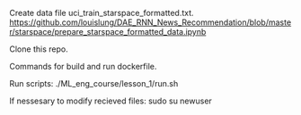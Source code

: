 Create data file uci_train_starspace_formatted.txt.
https://github.com/louislung/DAE_RNN_News_Recommendation/blob/master/starspace/prepare_starspace_formatted_data.ipynb

Clone this repo.

Commands for build and run dockerfile.

Run scripts:
./ML_eng_course/lesson_1/run.sh

If nessesary to modify recieved files:
sudo su newuser

